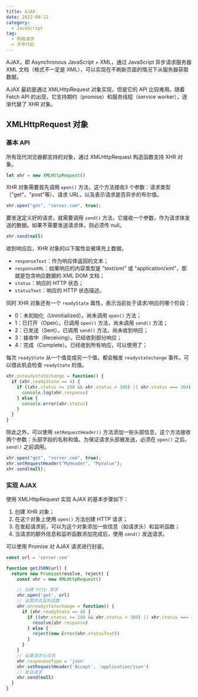 ```yaml
---
title: AJAX
date: 2022-08-12
category:
  - JavaScript
tag:
  - 网络请求
  - 手写代码
---
```


AJAX，即 Asynchronous JavaScript + XML，通过 JavaScript 异步请求服务器 XML 文档（格式不一定是 XML），可以实现在不刷新页面的情况下从服务器获取数据。

AJAX 最初是通过 XMLHttpRequest 对象实现，但是它的 API 比较难用。随着 Fetch API 的出现，它支持期约（promise）和服务线程（service worker），逐渐代替了 XHR 对象。

## XMLHttpRequest 对象

### 基本 API

所有现代浏览器都支持的对象，通过 XMLHttpRequest 构造函数支持 XHR 对象。

```js
let xhr = new XMLHttpRequest()
```

XHR 对象需要首先调用 `open()` 方法，这个方法接收3 个参数：请求类型（"get"、"post"等）、请求 URL，以及表示请求是否异步的布尔值。

```js
xhr.open("get", "server.com", true);
```

要发送定义好的请求，就需要调用 `send()` 方法，它接收一个参数，作为请求体发送的数据。如果不需要发送请求体，则必须传 null。

```js
xhr.send(null)
```

收到响应后，XHR 对象的以下属性会被填充上数据。

* `responseText`：作为响应体返回的文本；
* `responseXML`：如果响应的内容类型是 "text/xml" 或 "application/xml"，那就是包含响应数据的 XML DOM 文档；
* `status`：响应的 HTTP 状态；
* `statusText`：响应的 HTTP 状态描述。

同时 XHR 对象还有一个 `readyState` 属性，表示当前处于请求/响应的哪个阶段：

* 0：未初始化（Uninitialized）。尚未调用 `open()` 方法；
* 1：已打开（Open）。已调用 `open()` 方法，尚未调用 `send()` 方法；
* 2：已发送（Sent）。已调用 `send()` 方法，尚未收到响应；
* 3：接收中（Receiving）。已经收到部分响应；
* 4：完成（Complete）。已经收到所有响应，可以使用了；

每次 `readyState` 从一个值变成另一个值，都会触发 `readystatechange` 事件。可以借此机会检查 `readyState` 的值。

```js
xhr.onreadystatechange = function() {
  if (xhr.readyState == 4) {
    if ((xhr.status >= 200 && xhr.status < 300) || xhr.status === 304) {
      console.log(xhr.response)
    } else {
      console.error(xhr.status)
    }
  }
}
```

除此之外，可以使用 `setRequestHeader()` 方法添加一些头部信息，这个方法接收两个参数：头部字段的名称和值。为保证请求头部被发送，必须在 `open()` 之后、`send()` 之前调用。

```js
xhr.open("get", "server.com", true);
xhr.setRequestHeader("MyHeader", "MyValue");
xhr.send(null);
```

### 实现 AJAX

使用 XMLHttpRequest 实现 AJAX 的基本步骤如下：

1. 创建 XHR 对象；
2. 在这个对象上使用 `open()` 方法创建 HTTP 请求；
3. 在发起请求前，可以为这个对象添加一些信息（如请求头）和监听函数；
4. 当请求的额外信息和监听函数添加完成后，使用 `send()` 发送请求。

可以使用 Promise 对 AJAX 请求进行封装。

```js
const url = 'server.com'

function getJSON(url) {
  return new Promise(resolve, reject) {
    const xhr = new XMLHttpRequest()

    // 创建 http 请求
    xhr.open('get', url)
    // 设置状态监听函数
    xhr.onreadystatechange = function() {
      if (xhr.readyState == 4) {
        if ((xhr.status >= 200 && xhr.status < 300) || xhr.status === 304) {
          resolve(xhr.response)
        } else {
          reject(new Error(xhr.statusText))
        }
      }
    }
    // 设置请求头信息
    xhr.responeseType = 'json'
    xhr.setRequestHeader('Accept', 'application/json')
    // 发送请求
    xhr.send(null)
  }
}
```